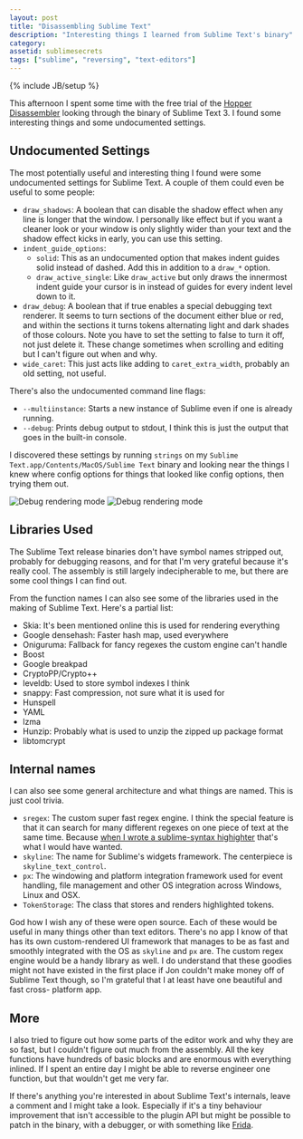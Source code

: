 ```yaml
---
layout: post
title: "Disassembling Sublime Text"
description: "Interesting things I learned from Sublime Text's binary"
category:
assetid: sublimesecrets
tags: ["sublime", "reversing", "text-editors"]
---
```

{% include JB/setup %}

This afternoon I spent some time with the free trial of the
[Hopper Disassembler](https://www.hopperapp.com/) looking through the binary of
Sublime Text 3. I found some interesting things and some undocumented settings.

## Undocumented Settings

The most potentially useful and interesting thing I found were some undocumented
settings for Sublime Text. A couple of them could even be useful to some people:

- `draw_shadows`: A boolean that can disable the shadow effect when any line is longer
that the window. I personally like effect but if you want a cleaner look or your window
is only slightly wider than your text and the shadow effect kicks in early, you can use
this setting.
- `indent_guide_options`:
  - `solid`: This as an undocumented option that makes indent guides solid instead of dashed.
  Add this in addition to a `draw_*` option.
  - `draw_active_single`: Like `draw_active` but only draws the innermost indent guide your
  cursor is in instead of guides for every indent level down to it.
- `draw_debug`: A boolean that if true enables a special debugging text renderer. It seems to
  turn sections of the document either blue or red, and within the sections it turns tokens
  alternating light and dark shades of those colours. Note you have to set the setting to false
  to turn it off, not just delete it. These change sometimes when scrolling and editing but I
  can't figure out when and why.
- `wide_caret`: This just acts like adding to `caret_extra_width`, probably an old setting, not useful.

There's also the undocumented command line flags:

- `--multiinstance`: Starts a new instance of Sublime even if one is already running.
- `--debug`: Prints debug output to stdout, I think this is just the output that goes in the built-in console.

I discovered these settings by running `strings` on my `Sublime Text.app/Contents/MacOS/Sublime Text`
binary and looking near the things I knew where config options for things that looked like config
options, then trying them out.

![Debug rendering mode]({{PAGE_ASSETS}}/debug_render.png)
![Debug rendering mode]({{PAGE_ASSETS}}/configs.png)

## Libraries Used

The Sublime Text release binaries don't have symbol names stripped out, probably for debugging
reasons, and for that I'm very grateful because it's really cool. The assembly is still largely
indecipherable to me, but there are some cool things I can find out.

From the function names I can also see some of the libraries used in the making of Sublime Text.
Here's a partial list:

- Skia: It's been mentioned online this is used for rendering everything
- Google densehash: Faster hash map, used everywhere
- Oniguruma: Fallback for fancy regexes the custom engine can't handle
- Boost
- Google breakpad
- CryptoPP/Crypto++
- leveldb: Used to store symbol indexes I think
- snappy: Fast compression, not sure what it is used for
- Hunspell
- YAML
- lzma
- Hunzip: Probably what is used to unzip the zipped up package format
- libtomcrypt

## Internal names

I can also see some general architecture and what things are named. This is just cool trivia.

- `sregex`: The custom super fast regex engine. I think the special feature is that it can search for many different regexes on one piece of text at the same time. Because [when I wrote a sublime-syntax highighter](http://github.com/trishume/syntect) that's what I would have wanted.
- `skyline`: The name for Sublime's widgets framework. The centerpiece is `skyline_text_control`.
- `px`: The windowing and platform integration framework used for event handling, file management and other OS integration across Windows, Linux and OSX.
- `TokenStorage`: The class that stores and renders highlighted tokens.

God how I wish any of these were open source. Each of these would be useful in
many things other than text editors. There's no app I know of that has its own
custom-rendered UI framework that manages to be as fast and smoothly
integrated with the OS as `skyline` and `px` are. The custom regex engine
would be a handy library as well. I do understand that these goodies might not
have existed in the first place if Jon couldn't make money off of Sublime Text
though, so I'm grateful that I at least have one beautiful and fast cross-
platform app.

## More

I also tried to figure out how some parts of the editor work and why they are so fast,
but I couldn't figure out much from the assembly. All the key functions have hundreds of
basic blocks and are enormous with everything inlined. If I spent an entire day I might be
able to reverse engineer one function, but that wouldn't get me very far.

If there's anything you're interested in about Sublime Text's internals, leave a
comment and I might take a look. Especially if it's a tiny behaviour improvement that
isn't accessible to the plugin API but might be possible to patch in the binary,
with a debugger, or with something like [Frida](http://www.frida.re/).
